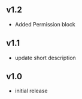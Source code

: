 v1.2
----
- Added Permission block

v1.1
----
- update short description

v1.0
-----
- initial release
